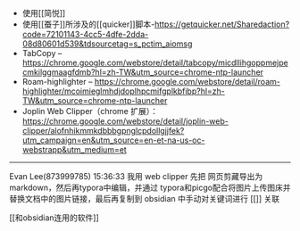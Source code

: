 - 使用[[简悦]]
- 使用[[蚕子]]所涉及的[[quicker]]脚本-https://getquicker.net/Sharedaction?code=72101143-4cc5-4dfe-2dda-08d80601d539&tdsourcetag=s_pctim_aiomsg
- TabCopy – https://chrome.google.com/webstore/detail/tabcopy/micdllihgoppmejpecmkilggmaagfdmb?hl=zh-TW&utm_source=chrome-ntp-launcher
- Roam-highlighter – https://chrome.google.com/webstore/detail/roam-highlighter/mcoimieglmhdjdoplhpcmifgplkbfibp?hl=zh-TW&utm_source=chrome-ntp-launcher
- Joplin Web Clipper（chrome 扩展）：https://chrome.google.com/webstore/detail/joplin-web-clipper/alofnhikmmkdbbbgpnglcpdollgjjfek?utm_campaign=en&utm_source=en-et-na-us-oc-webstrapp&utm_medium=et

---
Evan Lee(873999785)  15:36:33
我用 web clipper 先把 网页剪藏导出为markdown，然后再typora中编辑，并通过 typora和picgo配合将图片上传图床并替换文档中的图片链接，最后再复制到 obsidian 中手动对关键词进行 [[]] 关联


[[和obsidian连用的软件]]